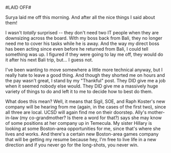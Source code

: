 #LAID OFF#

Surya laid me off this morning. And after all the nice things I said about them!



I wasn't *totally* surprised -- they don't need two IT people when they are downsizing across the board. With my boss back from Bali, they no longer need me to cover his tasks while he is away. And the way my direct boss has been acting since even before he returned from Bali, I could tell something was up. I figured if they were going to lay me off, they would do it after his next Bali trip, but... I guess not.

I've been wanting to move somewhere a little more technical anyway, but I really hate to leave a good thing. And though they shorted me on hours and the pay wasn't great, I stand by my "Thankful" post. They DID give me a job when it seemed nobody else would. They DID give me a massively huge variety of things to do and left it to me to decide how to best do them.

What does this mean? Well, it means that Sigil, SOE, and Raph Koster's new company will be hearing from me (again, in the cases of the first two), since all three are local. UCSD will again find me on their doorstep. Ally's mother-in-law (my co-grandmother? Is there a word for that?) says she may know of some positions at her company up in Temecula. My sister Hillary is looking at some Boston-area opportunities for me, since that's where she lives and works. And there's a certain new Boston-area games company that will be getting my resume because hey, I'm free to live life in a new direction and if you never go for the long-shots, you never win.
